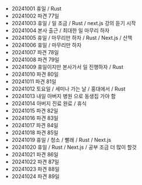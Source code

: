 - 20241001 휴일 / Rust
- 20241002 파견 77일
- 20241003 휴일 / 일 조금 / Rust / next.js 강의 듣기 시작
- 20241004 본사 출근 / 최대한 일 마무리 하자
- 20241005 휴일 / 마무리만 하자 / Rust / Next.js / 산책
- 20241006 휴일 / 마무리만 하자
- 20241007 파견 78일
- 20241008 파견 79일
- 20241009 휴일이지만 본사가서 일 진행하자 / Rust
- 20241010 파견 80일
- 20241011 파견 81일
- 20241012 토요일 / 세미나 가는 날 / 홍대에서 / Rust
- 20241013 내일 아버지 병원 으로 동생집 가야 함
- 20241014 아버지 진료 완료 / 휴식
- 20241015 파견 82일
- 20241016 파견 83일
- 20241017 파견 84일
- 20241018 파견 85일
- 20241019 휴일 / 청소 / 빨래 / Rust / Next.js
- 20241020 휴일 / Rust / Next.js / 공부 조금 더 많이 할것
- 20241021 파견 86일
- 20241022 파견 87일
- 20241023 파견 88일
- 20241024 파견 89일
